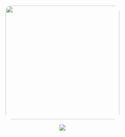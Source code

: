 <div align="center">
  <img src="https://github.com/user-attachments/assets/ee43bcea-5730-4051-ad60-f2187ad1507d" 
       width="300" style="border-radius: 15px;">
  
  ![](https://komarev.com/ghpvc/?username=moskkovsky&color=0ABAB5&label=views&reviated=true&style=flat&font=bold)
</div>
